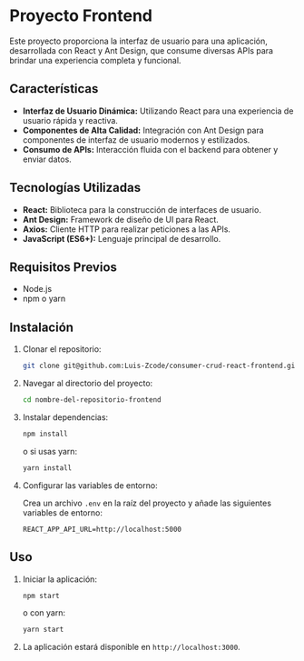 # Proyecto Frontend

Este proyecto proporciona la interfaz de usuario para una aplicación, desarrollada con React y Ant Design, que consume diversas APIs para brindar una experiencia completa y funcional.

## Características

- **Interfaz de Usuario Dinámica:** Utilizando React para una experiencia de usuario rápida y reactiva.
- **Componentes de Alta Calidad:** Integración con Ant Design para componentes de interfaz de usuario modernos y estilizados.
- **Consumo de APIs:** Interacción fluida con el backend para obtener y enviar datos.

## Tecnologías Utilizadas

- **React:** Biblioteca para la construcción de interfaces de usuario.
- **Ant Design:** Framework de diseño de UI para React.
- **Axios:** Cliente HTTP para realizar peticiones a las APIs.
- **JavaScript (ES6+):** Lenguaje principal de desarrollo.

## Requisitos Previos

- Node.js
- npm o yarn

## Instalación

1. Clonar el repositorio:

    ```sh
    git clone git@github.com:Luis-Zcode/consumer-crud-react-frontend.git
    ```

2. Navegar al directorio del proyecto:

    ```sh
    cd nombre-del-repositorio-frontend
    ```

3. Instalar dependencias:

    ```sh
    npm install
    ```

    o si usas yarn:

    ```sh
    yarn install
    ```

4. Configurar las variables de entorno:

    Crea un archivo `.env` en la raíz del proyecto y añade las siguientes variables de entorno:

    ```env
    REACT_APP_API_URL=http://localhost:5000
    ```

## Uso

1. Iniciar la aplicación:

    ```sh
    npm start
    ```

    o con yarn:

    ```sh
    yarn start
    ```

2. La aplicación estará disponible en `http://localhost:3000`.

